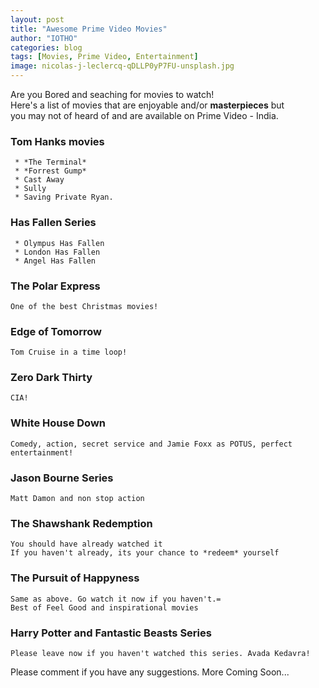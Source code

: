 ```yaml
---
layout: post
title: "Awesome Prime Video Movies"
author: "IOTHO"
categories: blog
tags: [Movies, Prime Video, Entertainment]
image: nicolas-j-leclercq-qDLLP0yP7FU-unsplash.jpg
---
```


Are you Bored and seaching for movies to watch! \
Here's a list of movies that are enjoyable and/or **masterpieces** but\
you may not of heard of and are available on Prime Video - India.


### Tom Hanks movies
     * *The Terminal*
     * *Forrest Gump* 
     * Cast Away
     * Sully
     * Saving Private Ryan. 
     
### Has Fallen Series
     * Olympus Has Fallen
     * London Has Fallen
     * Angel Has Fallen
     
### The Polar Express
    One of the best Christmas movies!
   
### Edge of Tomorrow
    Tom Cruise in a time loop!
    
### Zero Dark Thirty
    CIA!
    
### White House Down
     
    Comedy, action, secret service and Jamie Foxx as POTUS, perfect entertainment!
    
### Jason Bourne Series
    Matt Damon and non stop action
    
### The Shawshank Redemption
    You should have already watched it
    If you haven't already, its your chance to *redeem* yourself
    
### The Pursuit of Happyness
    Same as above. Go watch it now if you haven't.=
    Best of Feel Good and inspirational movies
    
### Harry Potter and Fantastic Beasts Series
    Please leave now if you haven't watched this series. Avada Kedavra!
    

Please comment if you have any suggestions.
More Coming Soon...
